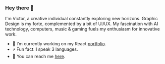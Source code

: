 ### Hey there 💚

I'm Victor, a creative individual constantly exploring new horizons. Graphic Design is my forte, complemented by a bit of UI/UX. My fascination with AI technology, computers, music & gaming fuels my enthusiasm for innovative work.

- 🔭 I’m currently working on my React [portfolio](https://shad-cn-ui.vercel.app/).
- ⚡ Fun fact: I speak 3 languages.
- 📲 You can reach me [here](https://www.instagram.com/uiuxaidesign/).
